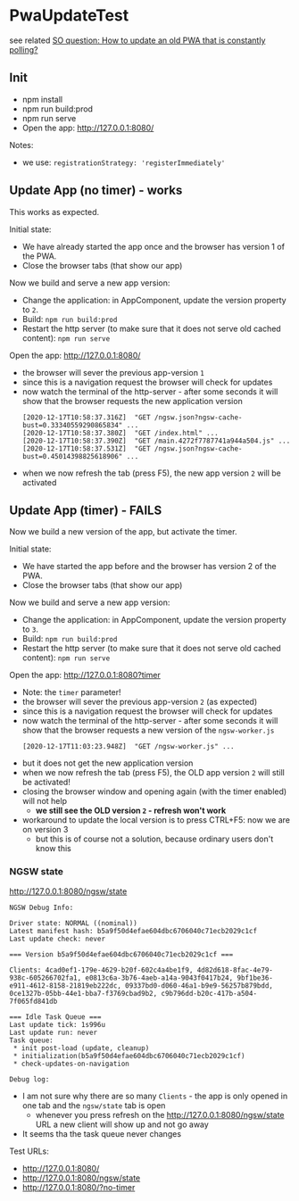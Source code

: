 # PwaUpdateTest

see related [SO question: How to update an old PWA that is constantly polling?](https://stackoverflow.com/questions/65340710/how-to-update-an-old-pwa-that-is-constantly-polling)

## Init
* npm install
* npm run build:prod
* npm run serve
* Open the app: http://127.0.0.1:8080/

Notes:
* we use: `registrationStrategy: 'registerImmediately'`

## Update App (no timer) - works
This works as expected.

Initial state:
* We have already started the app once and the browser has version 1 of the PWA.
* Close the browser tabs (that show our app)

Now we build and serve a new app version:
* Change the application: in AppComponent, update the version property to `2`.
* Build: `npm run build:prod`
* Restart the http server (to make sure that it does not serve
  old cached content): `npm run serve`

Open the app: http://127.0.0.1:8080/
* the browser will sever the previous app-version `1`
* since this is a navigation request the browser will check for updates
* now watch the terminal of the http-server - after some seconds it will show 
  that the browser requests the new application version 
  ```
  [2020-12-17T10:58:37.316Z]  "GET /ngsw.json?ngsw-cache-bust=0.33340559290865834" ...
  [2020-12-17T10:58:37.380Z]  "GET /index.html" ...
  [2020-12-17T10:58:37.390Z]  "GET /main.4272f7787741a944a504.js" ...
  [2020-12-17T10:58:37.531Z]  "GET /ngsw.json?ngsw-cache-bust=0.45014398825618906" ...
  ```
* when we now refresh the tab (press F5), the new app version `2` will be activated

## Update App (timer) - FAILS
Now we build a new version of the app, but activate the timer.


Initial state:
* We have started the app before and the browser has version 2 of the PWA.
* Close the browser tabs (that show our app)

Now we build and serve a new app version:
* Change the application: in AppComponent, update the version property to `3`.
* Build: `npm run build:prod`
* Restart the http server (to make sure that it does not serve
  old cached content): `npm run serve`

Open the app: http://127.0.0.1:8080?timer
* Note: the `timer` parameter!
* the browser will sever the previous app-version `2` (as expected)
* since this is a navigation request the browser will check for updates
* now watch the terminal of the http-server - after some seconds it will show
  that the browser requests a new version of the `ngsw-worker.js`
  ```
  [2020-12-17T11:03:23.948Z]  "GET /ngsw-worker.js" ...
  ```
* but it does not get the new application version 
* when we now refresh the tab (press F5), the OLD app version `2` will still be activated!
* closing the browser window and opening again (with the timer enabled) will not help
  * **we still see the OLD version `2` - refresh won't work**
* workaround to update the local version is to press CTRL+F5: now we are on version 3
  * but this is of course not a solution, because ordinary users don't know this 

### NGSW state
http://127.0.0.1:8080/ngsw/state 

```
NGSW Debug Info:

Driver state: NORMAL ((nominal))
Latest manifest hash: b5a9f50d4efae604dbc6706040c71ecb2029c1cf
Last update check: never

=== Version b5a9f50d4efae604dbc6706040c71ecb2029c1cf ===

Clients: 4cad0ef1-179e-4629-b20f-602c4a4be1f9, 4d82d618-8fac-4e79-938c-605266702fa1, e0813c6a-3b76-4aeb-a14a-9043f0417b24, 9bf1be36-e911-4612-8158-21819eb222dc, 09337bd0-d060-46a1-b9e9-56257b879bdd, 0ce1327b-05bb-44e1-bba7-f3769cbad9b2, c9b796dd-b20c-417b-a504-7f065fd841db

=== Idle Task Queue ===
Last update tick: 1s996u
Last update run: never
Task queue:
 * init post-load (update, cleanup)
 * initialization(b5a9f50d4efae604dbc6706040c71ecb2029c1cf)
 * check-updates-on-navigation

Debug log:
```

* I am not sure why there are so many `Clients` - the app is only opened in one tab and the
`ngsw/state` tab is open
  * whenever you press refresh on the http://127.0.0.1:8080/ngsw/state URL a new client will show up and not go away
* It seems tha the task queue never changes

Test URLs:
* http://127.0.0.1:8080/
* http://127.0.0.1:8080/ngsw/state
* http://127.0.0.1:8080/?no-timer



